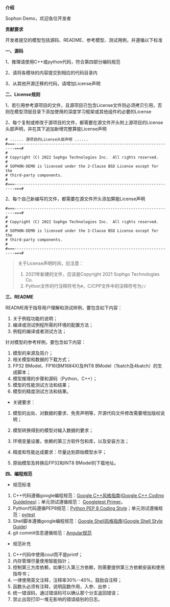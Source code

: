 **介绍**

Sophon Demo，欢迎各位开发者

**贡献要求**

开发者提交的模型包括源码、README、参考模型、测试用例，并遵循以下标准

**一、源码**

1、推理请使用C++或python代码，符合第四部分编码规范

2、请将各模块的内容提交到相应的代码目录内

3、从其他开源迁移的代码，请增加License声明

**二、License规则**

1、若引用参考源项目的文件，且源项目已包含License文件则必须拷贝引用，否则在模型顶层目录下添加使用的深度学习框架或其他组件的必要的License

2、每个复制或修改于源项目的文件，都需要在源文件开头附上源项目的License头部声明，并在其下追加新增完整算能License声明

```
# ...... 源项目的License头部声明 ......
#===----------------------------------------------------------------------===#
#
# Copyright (C) 2022 Sophgo Technologies Inc.  All rights reserved.
#
# SOPHON-DEMO is licensed under the 2-Clause BSD License except for the
# third-party components.
#
#===----------------------------------------------------------------------===#
```

2、每个自己新编写的文件，都需要在源文件开头添加算能License声明

```
#===----------------------------------------------------------------------===#
#
# Copyright (C) 2022 Sophgo Technologies Inc.  All rights reserved.
#
# SOPHON-DEMO is licensed under the 2-Clause BSD License except for the
# third-party components.
#
#===----------------------------------------------------------------------===#
```

> 关于License声明时间，应注意：
>
> 1. 2021年新建的文件，应该是Copyright 2021 Sophgo Technologies Co.
> 2. Python文件的行注释符号为`#`，C/CPP文件中的注释符号为`//`

**三、README**

README用于指导用户理解和测试样例，要包含如下内容：

1. 关于例程功能的说明；
2. 编译或测试例程所需的环境的配置方法；
3. 例程的编译或者测试方法；

针对模型的参考样例，要包含如下内容：

1. 模型的来源及简介；
2. 相关模型和数据的下载方式；
3. FP32 BModel、FP16(BM1684X)及INT8 BModel（1batch及4batch）的生成脚本；
4. 模型推理的步骤和源码（Python、C++）；
5. 模型的性能测试方法和结果；
6. 模型的精度测试方法和结果。

- 关键要求：

1. 模型的出处、对数据的要求、免责声明等，开源代码文件修改需要增加版权说明；

2. 模型转换得到的模型对输入数据的要求；

3. 环境变量设置，依赖的第三方软件包和库，以及安装方法；

4. 精度和性能达成要求：尽量达到原始模型水平；

5. 原始模型及转换后FP32和INT8 BModel的下载地址。


**四、编程规范**

- 规范标准

1. C++代码遵循google编程规范：[Google C++风格指南](https://zh-google-styleguide.readthedocs.io/en/latest/google-cpp-styleguide)([Google C++ Coding Guidelines](https://google.github.io/styleguide/cppguide.html))；单元测试遵循规范： [Googletest Primer](https://google.github.io/googletest/primer.html)。
2. Python代码遵循PEP8规范：[Python PEP 8 Coding Style](https://www.python.org/dev/peps/pep-0008/)；单元测试遵循规范：[pytest](https://docs.pytest.org/en/stable/)
3. Shell脚本遵循google编程规范：[Google Shell风格指南](https://zh-google-styleguide.readthedocs.io/en/latest/google-shell-styleguide/contents/)([Google Shell Style Guide](https://google.github.io/styleguide/shellguide.html))
4. git commit信息遵循规范：[Angular规范](https://docs.google.com/document/d/1QrDFcIiPjSLDn3EL15IJygNPiHORgU1_OOAqWjiDU5Y/edit#)

- 规范补充

1. C++代码中使用cout而不是printf；
2. 内存管理尽量使用智能指针；
3. 控制第三方库依赖，如果引入第三方依赖，则需要提供第三方依赖安装和使用指导书；
4. 一律使用英文注释，注释率30%--40%，鼓励自注释；
5. 函数头必须有注释，说明函数作用，入参、出参；
6. 统一错误码，通过错误码可以确认那个分支返回错误；
7. 禁止出现打印一堆无影响的错误级别的日志。